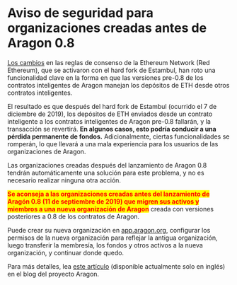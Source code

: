 # Aviso de seguridad para organizaciones creadas antes de Aragon 0.8

[Los cambios](https://github.com/aragon/aragonOS/issues/549) en las reglas de consenso de la Ethereum Network (Red Ethereum), que se activaron con el hard fork de Estambul, han roto una funcionalidad clave en la forma en que las versiones pre-0.8 de los contratos inteligentes de Aragon manejan los depósitos de ETH desde otros contratos inteligentes.

El resultado es que después del hard fork de Estambul (ocurrido el 7 de diciembre de 2019), los depósitos de ETH enviados desde un contrato inteligente a los contratos inteligentes de Aragon pre-0.8 fallarán, y la transacción se revertirá. **En algunos casos, esto podría conducir a una pérdida permanente de fondos.** Adicionalmente, ciertas funcionalidades se romperán, lo que llevará a una mala experiencia para los usuarios de las organizaciones de Aragon.&#x20;

Las organizaciones creadas después del lanzamiento de Aragon 0.8 tendrán automáticamente una solución para este problema, y no es necesario realizar ninguna otra acción.&#x20;

<mark style="color:red;">**Se aconseja a las organizaciones creadas antes del lanzamiento de Aragón 0.8 (11 de septiembre de 2019) que migren sus activos y miembros a una nueva organización de Aragon**</mark> creada con versiones posteriores a 0.8 de los contratos de Aragon.&#x20;

Puede crear su nueva organización en [app.aragon.org](https://app.aragon.org), configurar los permisos de la nueva organización para reflejar la antigua organización, luego transferir la membresía, los fondos y otros activos a la nueva organización, y continuar donde quedo.&#x20;

Para más detalles, lea [este artículo](https://blog.aragon.org/istanbul-hard-fork-impact/) (disponible actualmente solo en inglés) en el blog del proyecto Aragon.
